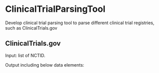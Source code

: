 # ClinicalTrialParsingTool
Develop clinical trial parsing tool to parse different clinical trial registries, such as ClinicalTrials.gov

## ClinicalTrials.gov ##
Input: list of NCTID.

Output including below data elements: 

